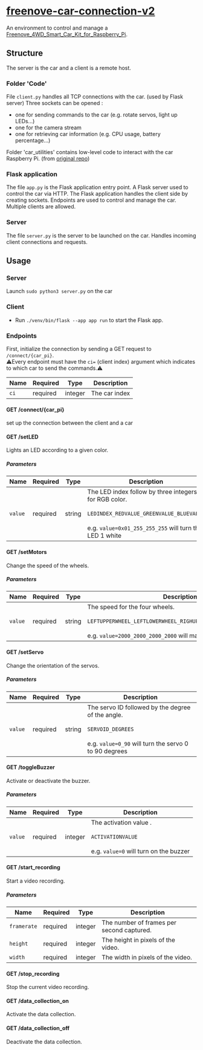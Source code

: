 # [freenove-car-connection-v2](https://github.com/Eloiii/freenove_car_connection_v2)

An environment to control and manage a [Freenove_4WD_Smart_Car_Kit_for_Raspberry_Pi](https://github.com/Freenove/Freenove_4WD_Smart_Car_Kit_for_Raspberry_Pi).

## Structure

The server is the car and a client is a remote host.

### Folder 'Code'

File `client.py` handles all TCP connections with the car. (used by Flask server)
Three sockets can be opened :
- one for sending commands to the car (e.g. rotate servos, light up LEDs...)
- one for the camera stream
- one for retrieving car information (e.g. CPU usage, battery percentage...)

Folder 'car_utilities' contains low-level code to interact with the car Raspberry Pi. (from [original repo](https://github.com/Freenove/Freenove_4WD_Smart_Car_Kit_for_Raspberry_Pi/tree/master/Code))

### Flask application

The file `app.py` is the Flask application entry point.
A Flask server used to control the car via HTTP.
The Flask application handles the client side by creating sockets. Endpoints are used to control and manage the car. Multiple clients are allowed.

### Server

The file `server.py` is the server to be launched on the car. Handles incoming client connections and requests.

## Usage

### Server

Launch `sudo python3 server.py` on the car

### Client

- Run `./venv/bin/flask --app app run` to start the Flask app.

### Endpoints

First, initialize the connection by sending a GET request to `/connect/{car_pi}`.  
⚠️Every endpoint must have the `ci=` (client index) argument which indicates to which car to send the commands.⚠️

| Name | Required | Type    | Description   |
|------|----------|---------|---------------|
| `ci` | required | integer | The car index |

#### GET /connect/{car_pi}

set up the connection between the client and a car

#### GET /setLED

Lights an LED according to a given color.

##### Parameters

| Name    | Required | Type   | Description                                                                                                                                                          |
|---------|----------|--------|----------------------------------------------------------------------------------------------------------------------------------------------------------------------|
| `value` | required | string | The LED index follow by three integers for RGB color.<br><br>`LEDINDEX_REDVALUE_GREENVALUE_BLUEVALUE`<br><br>e.g. `value=0x01_255_255_255` will turn the LED 1 white |

#### GET /setMotors

Change the speed of the wheels.

##### Parameters

| Name    | Required | Type   | Description                                                                                                                                                               |
|---------|----------|--------|---------------------------------------------------------------------------------------------------------------------------------------------------------------------------|
| `value` | required | string | The speed for the four wheels.<br><br>`LEFTUPPERWHEEL_LEFTLOWERWHEEL_RIGHUPPERWHEEL_RIGHTLOWERWHEEL`<br><br>e.g. `value=2000_2000_2000_2000` will make the car go forward |

#### GET /setServo

Change the orientation of the servos.

##### Parameters

| Name    | Required | Type   | Description                                                                                                                             |
|---------|----------|--------|-----------------------------------------------------------------------------------------------------------------------------------------|
| `value` | required | string | The servo ID followed by the degree of the angle.<br><br>`SERVOID_DEGREES`<br><br>e.g. `value=0_90` will turn the servo 0 to 90 degrees |

#### GET /toggleBuzzer

Activate or deactivate the buzzer.

##### Parameters

| Name    | Required | Type    | Description                                                                                   |
|---------|----------|---------|-----------------------------------------------------------------------------------------------|
| `value` | required | integer | The activation value .<br><br>`ACTIVATIONVALUE`<br><br>e.g. `value=0` will turn on the buzzer |

#### GET /start_recording

Start a video recording.

##### Parameters

| Name        | Required | Type    | Description                               |
|-------------|----------|---------|-------------------------------------------|
| `framerate` | required | integer | The number of frames per second captured. |
| `height`    | required | integer | The height in pixels of the video.        |
| `width`     | required | integer | The width in pixels of the video.         |

#### GET /stop_recording

Stop the current video recording.

#### GET /data_collection_on

Activate the data collection.

#### GET /data_collection_off

Deactivate the data collection.
